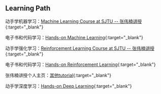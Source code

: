 ## Learning Path

动手学机器学习：[Machine Learning Course at SJTU -- 张伟楠讲授](https://wnzhang.net/teaching/sjtu-ml-2024/index.html){:target="_blank"}

电子书和代码学习：[Hands-on Machine Learning](https://hml.boyuai.com/){:target="_blank"}

动手学强化学习：[Reinforcement Learning Course at SJTU -- 张伟楠讲授](https://wnzhang.net/teaching/sjtu-rl-2024/){:target="_blank"}

电子书和代码学习：[Hands-on Reinforcement Learning](https://hrl.boyuai.com/){:target="_blank"}

张伟楠讲授个人主页：[其他tutorial](https://wnzhang.net/){:target="_blank"}

动手学深度学习：[Hands-on Deep Learning](https://zh.d2l.ai/index.html#){:target="_blank"}


